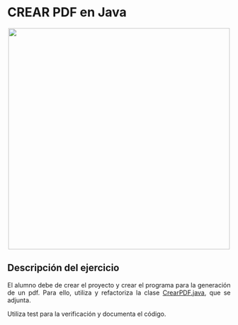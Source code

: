 <div align="justify">

# CREAR PDF en Java


<div align="center">
  <img src="https://www.pigchamp-pro.com/wp-content/uploads/2019/06/5-pasos-proceso-1024x479.png" width="500px">
</div>

## Descripción del ejercicio

El alumno debe de crear el proyecto y crear el programa para la generación de un pdf. Para ello, utiliza y refactoriza la clase [CrearPDF.java](CrearPDF.java), que se adjunta.

Utiliza test para la verificación y documenta el código.

</div>  
